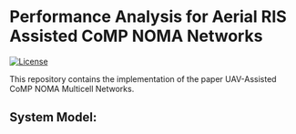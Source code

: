 # Performance Analysis for Aerial RIS Assisted CoMP NOMA Networks
[![License](https://img.shields.io/badge/License-MIT-blue.svg)](https://opensource.org/licenses/MIT)

This repository contains the implementation of the paper UAV-Assisted CoMP NOMA Multicell Networks.

## System Model:

